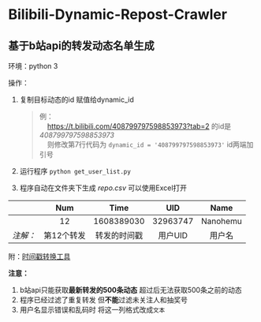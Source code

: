 # Bilibili-Dynamic-Repost-Crawler

## 基于b站api的转发动态名单生成

环境：python 3


操作：

1. 复制目标动态的id 赋值给dynamic_id

	>例：  
	>&nbsp;&nbsp;&nbsp;&nbsp;https://t.bilibili.com/408799797598853973?tab=2 的id是 _408799797598853973_  
	>&nbsp;&nbsp;&nbsp;&nbsp;则修改第7行代码为 `dynamic_id = '408799797598853973'` id两端加引号

2. 运行程序 `python get_user_list.py`

3. 程序自动在文件夹下生成 _repo.csv_ 可以使用Excel打开

| | Num | Time | UID | Name |
|:----:|:----:|:----:|:----:|:----:|
| |12|1608389030|32963747|Nanohemu|
| _注解：_ | 第12个转发 | 转发的时间戳 | 用户UID | 用户名 |

附：[时间戳转换工具](https://tool.lu/timestamp/)

**注意：**  
1. b站api只能获取**最新转发的500条动态** 超过后无法获取500条之前的动态  
2. 程序已经过滤了重复转发 但**不能**过滤未关注人和抽奖号  
3. 用户名显示错误和乱码时 将这一列格式改成`文本`
